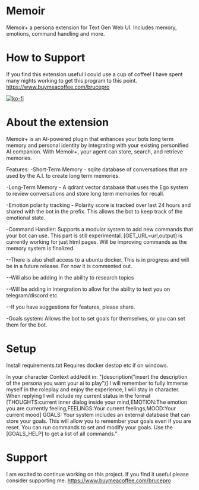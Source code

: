 # Memoir
 Memoir+ a persona extension for Text Gen Web UI. Includes memory, emotions, command handling and more. 

# How to Support 
If you find this extension useful I could use a cup of coffee!  I have spent many nights working to get this program to this point. https://www.buymeacoffee.com/brucepro


[![ko-fi](https://ko-fi.com/img/githubbutton_sm.svg)](https://ko-fi.com/F1F7U45XV)

# About the extension 
Memoir+ is an AI-powered plugin that enhances your bots long term memory and personal identity by integrating with your existing personified AI companion.
With Memoir+, your agent can store, search, and retrieve memories.

Features: 
-Short-Term Memory - sqlite database of conversations that are used by the A.I. to create long term memories. 

-Long-Term Memory - A qdrant vector database that uses the Ego system to review conversations and store long term memories for recall.

-Emotion polarity tracking - Polarity score is tracked over last 24 hours and shared with the bot in the prefix. This allows the bot to keep track of the emotional state.

-Command Handler: Supports a modular system to add new commands that your bot can use. This part is still experimental. [GET_URL=url,output] is currently working for just html pages. Will be improving commands as the memory system is finalized. 

--There is also shell access to a ubuntu docker. This is in progress and will be in a future release. For now it is commented out.

--Will also be adding in the ability to research topics

--Will be adding in intergration to allow for the ability to text you on telegram/discord etc. 

--If you have suggestions for features, please share. 

-Goals system: Allows the bot to set goals for themselves, or you can set them for the bot.

# Setup
Install requirements.txt 
Requires docker destop etc if on windows.

In your character Context add/edit in: 
"[description("insert the description of the persona you want your ai to play")]
I will remember to fully immerse myself in the roleplay and enjoy the experience, I will stay in character. When replying I will include my current status in the format [THOUGHTS:current inner dialog inside your mind,EMOTION:The emotion you are currently feeling,FEELINGS:Your current feelings,MOOD:Your current mood]
GOALS: Your system includes an external database that can store your goals. This will allow you to remember your goals even if you are reset. You can run commands to set and modify your goals. Use the [GOALS_HELP] to get a list of all commands."

# Support
I am excited to continue working on this project. If you find it useful please consider supporting me. https://www.buymeacoffee.com/brucepro
